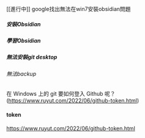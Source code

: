 [[進行中]]
google找出無法在win7安裝obsidian問題
##### 安裝Obsidian
##### 學習Obsidian
##### 無法安裝git desktop
###### 無法backup

在 Windows 上的 git 要如何登入 Github 呢？ 
(https://www.ruyut.com/2022/06/github-token.html)
#### token
https://www.ruyut.com/2022/06/github-token.html




